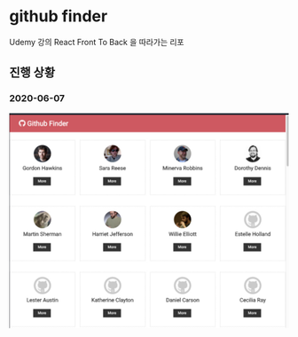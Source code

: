 # github finder

Udemy 강의 React Front To Back 을 따라가는 리포

## 진행 상황

### 2020-06-07

![0607](./snapshots/0607.jpg)
